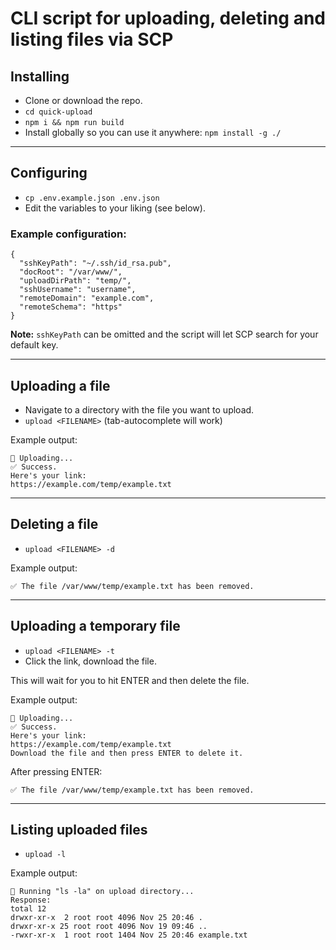 # CLI script for uploading, deleting and listing files via SCP

## Installing

- Clone or download the repo.
- `cd quick-upload`
- `npm i && npm run build`
- Install globally so you can use it anywhere: `npm install -g ./`

---

## Configuring

- `cp .env.example.json .env.json`
- Edit the variables to your liking (see below).

### Example configuration:

```
{
  "sshKeyPath": "~/.ssh/id_rsa.pub",
  "docRoot": "/var/www/",
  "uploadDirPath": "temp/",
  "sshUsername": "username",
  "remoteDomain": "example.com",
  "remoteSchema": "https"
}
```

**Note:** `sshKeyPath` can be omitted and the script will let SCP search for your default key.

---

## Uploading a file

- Navigate to a directory with the file you want to upload.
- `upload <FILENAME>` (tab-autocomplete will work)

Example output:

```
🔼 Uploading...
✅ Success.
Here's your link:
https://example.com/temp/example.txt
```

---

## Deleting a file

- `upload <FILENAME> -d`

Example output:

```
✅ The file /var/www/temp/example.txt has been removed.
```

---

## Uploading a temporary file

- `upload <FILENAME> -t`
- Click the link, download the file.

This will wait for you to hit ENTER and then delete the file.

Example output:

```
🔼 Uploading...
✅ Success.
Here's your link:
https://example.com/temp/example.txt
Download the file and then press ENTER to delete it.
```

After pressing ENTER:

```
✅ The file /var/www/temp/example.txt has been removed.
```

---

## Listing uploaded files

- `upload -l`

Example output:

```
📑 Running "ls -la" on upload directory...
Response:
total 12
drwxr-xr-x  2 root root 4096 Nov 25 20:46 .
drwxr-xr-x 25 root root 4096 Nov 19 09:46 ..
-rwxr-xr-x  1 root root 1404 Nov 25 20:46 example.txt
```
